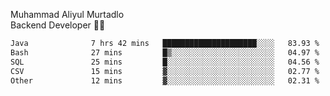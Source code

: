 Muhammad Aliyul Murtadlo
<br>
Backend Developer 👨‍💻
<br>
<!--START_SECTION:waka-->

```txt
Java              7 hrs 42 mins   █████████████████████░░░░   83.93 %
Bash              27 mins         █▒░░░░░░░░░░░░░░░░░░░░░░░   04.97 %
SQL               25 mins         █░░░░░░░░░░░░░░░░░░░░░░░░   04.56 %
CSV               15 mins         ▓░░░░░░░░░░░░░░░░░░░░░░░░   02.77 %
Other             12 mins         ▓░░░░░░░░░░░░░░░░░░░░░░░░   02.31 %
```

<!--END_SECTION:waka-->
